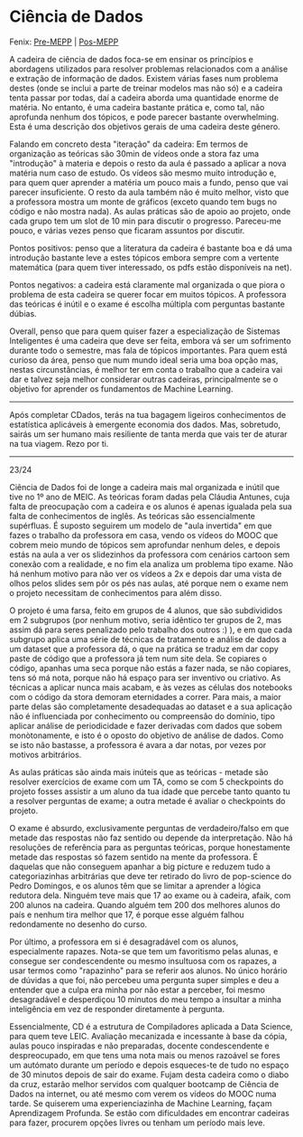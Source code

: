 # Ciência de Dados

Fenix: [Pre-MEPP](https://fenix.tecnico.ulisboa.pt/cursos/meic-a/disciplina-curricular/1127428915200127) | [Pos-MEPP](https://fenix.tecnico.ulisboa.pt/cursos/meic-a/disciplina-curricular/564478961778798)

A cadeira de ciência de dados foca-se em ensinar os princípios e abordagens utilizados para resolver problemas relacionados com a análise e extração de informação de dados.
Existem várias fases num problema destes (onde se inclui a parte de treinar modelos mas não só) e a cadeira tenta passar por todas, daí a cadeira aborda uma quantidade enorme de matéria.
No entanto, é uma cadeira bastante prática e, como tal, não aprofunda nenhum dos tópicos, e pode parecer bastante overwhelming.
Esta é uma descrição dos objetivos gerais de uma cadeira deste género.

Falando em concreto desta "iteração" da cadeira: Em termos de organização as teóricas são 30min de vídeos onde a stora faz uma "introdução" à materia e depois o resto da aula é passado a aplicar a nova matéria num caso de estudo.
Os vídeos são mesmo muito introdução e, para quem quer aprender a matéria um pouco mais a fundo, penso que vai parecer insuficiente.
O resto da aula também não é muito melhor, visto que a professora mostra um monte de gráficos (exceto quando tem bugs no código e não mostra nada).
As aulas práticas são de apoio ao projeto, onde cada grupo tem um slot de 10 min para discutir o progresso. Pareceu-me pouco, e várias vezes penso que ficaram assuntos por discutir.

Pontos positivos: penso que a literatura da cadeira é bastante boa e dá uma introdução bastante leve a estes tópicos embora sempre com a vertente matemática (para quem tiver interessado, os pdfs estão disponíveis na net).

Pontos negativos: a cadeira está claramente mal organizada o que piora o problema de esta cadeira se querer focar em muitos tópicos.
A professora das teóricas é inútil e o exame é escolha múltipla com perguntas bastante dúbias.

Overall, penso que para quem quiser fazer a especialização de Sistemas Inteligentes é uma cadeira que deve ser feita, embora vá ser um sofrimento durante todo o semestre, mas fala de tópicos importantes.
Para quem está curioso da área, penso que num mundo ideal seria uma boa opção mas, nestas circunstâncias, é melhor ter em conta o trabalho que a cadeira vai dar e talvez seja melhor considerar outras cadeiras, principalmente se o objetivo for aprender os fundamentos de Machine Learning.

---

Após completar CDados, terás na tua bagagem ligeiros conhecimentos de estatística aplicáveis à emergente economia dos dados. Mas, sobretudo, sairás um ser humano mais resiliente de tanta merda que vais ter de aturar na tua viagem. Rezo por ti.

---
23/24

Ciência de Dados foi de longe a cadeira mais mal organizada e inútil que tive no 1º ano de MEIC. As teóricas foram dadas pela Cláudia Antunes, cuja falta de preocupação com a cadeira e os alunos é apenas igualada pela sua falta de conhecimentos de inglês. As teóricas são essencialmente supérfluas. É suposto seguirem um modelo de "aula invertida" em que fazes o trabalho da professora em casa, vendo os vídeos do MOOC que cobrem meio mundo de tópicos sem aprofundar nenhum deles, e depois estás na aula a ver os slidezinhos da professora com cenários cartoon sem conexão com a realidade, e no fim ela analiza um problema tipo exame. Não há nenhum motivo para não ver os vídeos a 2x e depois dar uma vista de olhos pelos slides sem pôr os pés nas aulas, até porque nem o exame nem o projeto necessitam de conhecimentos para além disso.

O projeto é uma farsa, feito em grupos de 4 alunos, que são subdivididos em 2 subgrupos (por nenhum motivo, seria idêntico ter grupos de 2, mas assim dá para seres penalizado pelo trabalho dos outros :) ), e em que cada subgrupo aplica uma série de técnicas de tratamento e análise de dados a um dataset que a professora dá, o que na prática se traduz em dar copy paste de código que a professora já tem num site dela. Se copiares o código, apanhas uma seca porque não estás a fazer nada, se não copiares, tens só má nota, porque não há espaço para ser inventivo ou criativo. As técnicas a aplicar nunca mais acabam, e às vezes as células dos notebooks com o código da stora demoram eternidades a correr. Para mais, a maior parte delas são completamente desadequadas ao dataset e a sua aplicação não é influenciada por conhecimento ou compreensão do domínio, tipo aplicar análise de periodicidade e fazer derivadas com dados que sobem monòtonamente, e isto é o oposto do objetivo de análise de dados. Como se isto não bastasse, a professora é avara a dar notas, por vezes por motivos arbitrários.

As aulas práticas são ainda mais inúteis que as teóricas - metade são resolver exercícios de exame com um TA, como se com 5 checkpoints do projeto fosses assistir a um aluno da tua idade que percebe tanto quanto tu a resolver perguntas de exame; a outra metade é avaliar o checkpoints do projeto.

O exame é absurdo, exclusivamente perguntas de verdadeiro/falso em que metade das respostas não faz sentido ou depende da interpretação. Não há resoluções de referência para as perguntas teóricas, porque honestamente metade das respostas só fazem sentido na mente da professora. É daquelas que não conseguem apanhar a big picture e reduzem tudo a categoriazinhas arbitrárias que deve ter retirado do livro de pop-science do Pedro Domingos, e os alunos têm que se limitar a aprender a lógica redutora dela. Ninguém teve mais que 17 ao exame ou à cadeira, afaik, com 200 alunos na cadeira. Quando alguém tem 200 dos melhores alunos do país e nenhum tira melhor que 17, é porque esse alguém falhou redondamente no desenho do curso.

Por último, a professora em si é desagradável com os alunos, especialmente rapazes. Nota-se que tem um favoritismo pelas alunas, e consegue ser condescendente ou mesmo insultuosa com os rapazes, a usar termos como "rapazinho" para se referir aos alunos. No único horário de dúvidas a que foi, não percebeu uma pergunta super simples e deu a entender que a culpa era minha por não estar a perceber, foi mesmo desagradável e desperdiçou 10 minutos do meu tempo a insultar a minha inteligência em vez de responder diretamente à pergunta.

Essencialmente, CD é a estrutura de Compiladores aplicada a Data Science, para quem teve LEIC. Avaliação mecanizada e incessante à base da cópia, aulas pouco inspiradas e não preparadas, docente condescendente e despreocupado, em que tens uma nota mais ou menos razoável se fores um autómato durante um período e depois esqueces-te de tudo no espaço de 30 minutos depois de sair do exame. Fujam desta cadeira como o diabo da cruz, estarão melhor servidos com qualquer bootcamp de Ciência de Dados na internet, ou até mesmo com verem os vídeos do MOOC numa tarde. Se quiserem uma experienciazinha de Machine Learning, façam Aprendizagem Profunda. Se estão com dificuldades em encontrar cadeiras para fazer, procurem opções livres ou tenham um período mais leve.
